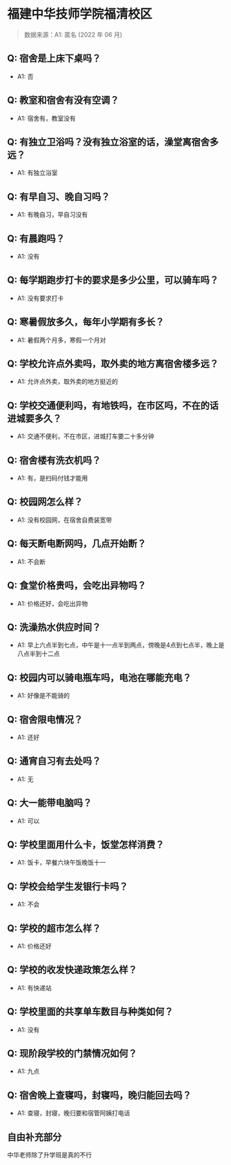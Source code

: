 # 福建中华技师学院福清校区

> 数据来源：A1: 匿名 (2022 年 06 月)

## Q: 宿舍是上床下桌吗？

- A1: 否

## Q: 教室和宿舍有没有空调？

- A1: 宿舍有，教室没有

## Q: 有独立卫浴吗？没有独立浴室的话，澡堂离宿舍多远？

- A1: 有独立浴室

## Q: 有早自习、晚自习吗？

- A1: 有晚自习，早自习没有

## Q: 有晨跑吗？

- A1: 没有

## Q: 每学期跑步打卡的要求是多少公里，可以骑车吗？

- A1: 没有要求打卡

## Q: 寒暑假放多久，每年小学期有多长？

- A1: 暑假两个月多，寒假一个月对

## Q: 学校允许点外卖吗，取外卖的地方离宿舍楼多远？

- A1: 允许点外卖，取外卖的地方挺近的

## Q: 学校交通便利吗，有地铁吗，在市区吗，不在的话进城要多久？

- A1: 交通不便利，不在市区，进城打车要二十多分钟

## Q: 宿舍楼有洗衣机吗？

- A1: 有，是扫码付钱才能用

## Q: 校园网怎么样？

- A1: 没有校园网，在宿舍自费装宽带

## Q: 每天断电断网吗，几点开始断？

- A1: 不会断

## Q: 食堂价格贵吗，会吃出异物吗？

- A1: 价格还好，会吃出异物

## Q: 洗澡热水供应时间？

- A1: 早上六点半到七点，中午是十一点半到两点，傍晚是4点到七点半，晚上是八点半到十二点

## Q: 校园内可以骑电瓶车吗，电池在哪能充电？

- A1: 好像是不能骑的

## Q: 宿舍限电情况？

- A1: 还好

## Q: 通宵自习有去处吗？

- A1: 无

## Q: 大一能带电脑吗？

- A1: 可以

## Q: 学校里面用什么卡，饭堂怎样消费？

- A1: 饭卡，早餐六块午饭晚饭十一

## Q: 学校会给学生发银行卡吗？

- A1: 不会

## Q: 学校的超市怎么样？

- A1: 价格还好

## Q: 学校的收发快递政策怎么样？

- A1: 有快递站

## Q: 学校里面的共享单车数目与种类如何？

- A1: 没有

## Q: 现阶段学校的门禁情况如何？

- A1: 九点

## Q: 宿舍晚上查寝吗，封寝吗，晚归能回去吗？

- A1: 查寝，封寝，晚归要和宿管阿姨打电话

## 自由补充部分

中华老师除了升学班是真的不行